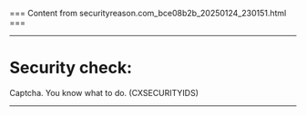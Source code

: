 === Content from securityreason.com_bce08b2b_20250124_230151.html ===


---

# Security check:

Captcha. You know what to do. (CXSECURITYIDS)

---


